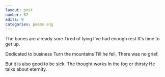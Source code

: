 ```yaml
---
layout: post
number: 67
edits: 9
categories: poems eng
---
```


The bones are already sore
Tired of lying 
I've had enough rest 
It's time to get up. 

Dedicated to business
Turn the mountains
Till he fell, 
There was no grief.

But it is also good to be sick.
The thought works 
In the fog or thirsty
He talks about eternity.
